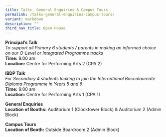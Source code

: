 ```yaml
---
title: Talks, General Enquiries & Campus Tours
permalink: /talks-general-enquiries-campus-tours/
variant: markdown
description: ""
third_nav_title: Open House
---
```

<p><strong>Principal’s Talk</strong>
<br>
<em>To support all Primary 6 students / parents in making an informed choice on our O-Level or Integrated Programme tracks</em>
<br>
<strong>Time:</strong> 9.00 am<br>
<strong>Location:</strong> Centre for Performing Arts 2 (CPA 2)<br>
</p><p><strong>IBDP Talk</strong>
<br>
<em>For Secondary 4 students looking to join the International Baccalaureate Diploma Programme in Years 5 and 6</em>
<br>
<strong>Time:</strong> 9.00 am<br>
<strong>Location:</strong> Centre for Performing Arts 1 (CPA 1)</p>
<p><strong>General Enquiries</strong>
<br>
<strong>Location of Booths:</strong> Auditorium 1 (Clocktower Block) &amp;
Auditorium 2 (Admin Block)<br>

</p><p><strong>Campus Tours</strong>
<br>
<strong>Location of Booth:</strong> Outside Boardroom 2 (Admin Block)</p>